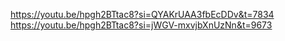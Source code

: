 https://youtu.be/hpgh2BTtac8?si=QYAKrUAA3fbEcDDv&t=7834
https://youtu.be/hpgh2BTtac8?si=jWGV-mxvjbXnUzNn&t=9673